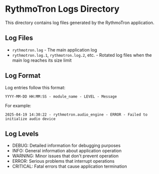 # RythmoTron Logs Directory

This directory contains log files generated by the RythmoTron application.

## Log Files

- `rythmotron.log` - The main application log
- `rythmotron.log.1`, `rythmotron.log.2`, etc. - Rotated log files when the main log reaches its size limit

## Log Format

Log entries follow this format:
```
YYYY-MM-DD HH:MM:SS - module_name - LEVEL - Message
```

For example:
```
2025-04-19 14:30:22 - rythmotron.audio_engine - ERROR - Failed to initialize audio device
```

## Log Levels

- DEBUG: Detailed information for debugging purposes
- INFO: General information about application operation
- WARNING: Minor issues that don't prevent operation
- ERROR: Serious problems that interrupt operations
- CRITICAL: Fatal errors that cause application termination